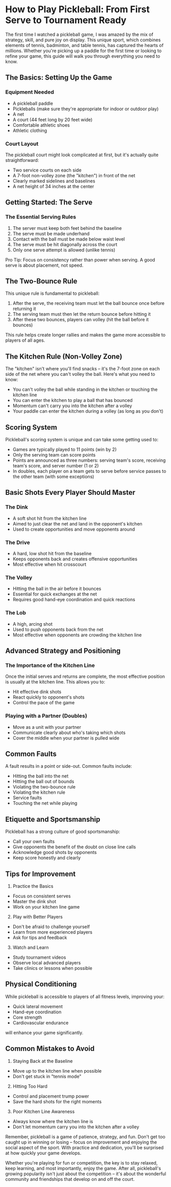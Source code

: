 # How to Play Pickleball: From First Serve to Tournament Ready

The first time I watched a pickleball game, I was amazed by the mix of strategy, skill, and pure joy on display. This unique sport, which combines elements of tennis, badminton, and table tennis, has captured the hearts of millions. Whether you're picking up a paddle for the first time or looking to refine your game, this guide will walk you through everything you need to know.

## The Basics: Setting Up the Game

### Equipment Needed
- A pickleball paddle
- Pickleballs (make sure they're appropriate for indoor or outdoor play)
- A net
- A court (44 feet long by 20 feet wide)
- Comfortable athletic shoes
- Athletic clothing

### Court Layout
The pickleball court might look complicated at first, but it's actually quite straightforward:
- Two service courts on each side
- A 7-foot non-volley zone (the "kitchen") in front of the net
- Clearly marked sidelines and baselines
- A net height of 34 inches at the center

## Getting Started: The Serve

### The Essential Serving Rules
1. The server must keep both feet behind the baseline
2. The serve must be made underhand
3. Contact with the ball must be made below waist level
4. The serve must be hit diagonally across the court
5. Only one serve attempt is allowed (unlike tennis)

Pro Tip: Focus on consistency rather than power when serving. A good serve is about placement, not speed.

## The Two-Bounce Rule

This unique rule is fundamental to pickleball:
1. After the serve, the receiving team must let the ball bounce once before returning it
2. The serving team must then let the return bounce before hitting it
3. After these two bounces, players can volley (hit the ball before it bounces)

This rule helps create longer rallies and makes the game more accessible to players of all ages.

## The Kitchen Rule (Non-Volley Zone)

The "kitchen" isn't where you'll find snacks – it's the 7-foot zone on each side of the net where you can't volley the ball. Here's what you need to know:
- You can't volley the ball while standing in the kitchen or touching the kitchen line
- You can enter the kitchen to play a ball that has bounced
- Momentum can't carry you into the kitchen after a volley
- Your paddle can enter the kitchen during a volley (as long as you don't)

## Scoring System

Pickleball's scoring system is unique and can take some getting used to:
- Games are typically played to 11 points (win by 2)
- Only the serving team can score points
- Points are announced as three numbers: serving team's score, receiving team's score, and server number (1 or 2)
- In doubles, each player on a team gets to serve before service passes to the other team (with some exceptions)

## Basic Shots Every Player Should Master

### The Dink
- A soft shot hit from the kitchen line
- Aimed to just clear the net and land in the opponent's kitchen
- Used to create opportunities and move opponents around

### The Drive
- A hard, low shot hit from the baseline
- Keeps opponents back and creates offensive opportunities
- Most effective when hit crosscourt

### The Volley
- Hitting the ball in the air before it bounces
- Essential for quick exchanges at the net
- Requires good hand-eye coordination and quick reactions

### The Lob
- A high, arcing shot
- Used to push opponents back from the net
- Most effective when opponents are crowding the kitchen line

## Advanced Strategy and Positioning

### The Importance of the Kitchen Line
Once the initial serves and returns are complete, the most effective position is usually at the kitchen line. This allows you to:
- Hit effective dink shots
- React quickly to opponent's shots
- Control the pace of the game

### Playing with a Partner (Doubles)
- Move as a unit with your partner
- Communicate clearly about who's taking which shots
- Cover the middle when your partner is pulled wide

## Common Faults

A fault results in a point or side-out. Common faults include:
- Hitting the ball into the net
- Hitting the ball out of bounds
- Violating the two-bounce rule
- Violating the kitchen rule
- Service faults
- Touching the net while playing

## Etiquette and Sportsmanship

Pickleball has a strong culture of good sportsmanship:
- Call your own faults
- Give opponents the benefit of the doubt on close line calls
- Acknowledge good shots by opponents
- Keep score honestly and clearly

## Tips for Improvement

1. Practice the Basics
- Focus on consistent serves
- Master the dink shot
- Work on your kitchen line game

2. Play with Better Players
- Don't be afraid to challenge yourself
- Learn from more experienced players
- Ask for tips and feedback

3. Watch and Learn
- Study tournament videos
- Observe local advanced players
- Take clinics or lessons when possible

## Physical Conditioning

While pickleball is accessible to players of all fitness levels, improving your:
- Quick lateral movement
- Hand-eye coordination
- Core strength
- Cardiovascular endurance

will enhance your game significantly.

## Common Mistakes to Avoid

1. Staying Back at the Baseline
- Move up to the kitchen line when possible
- Don't get stuck in "tennis mode"

2. Hitting Too Hard
- Control and placement trump power
- Save the hard shots for the right moments

3. Poor Kitchen Line Awareness
- Always know where the kitchen line is
- Don't let momentum carry you into the kitchen after a volley

Remember, pickleball is a game of patience, strategy, and fun. Don't get too caught up in winning or losing – focus on improvement and enjoying the social aspect of the sport. With practice and dedication, you'll be surprised at how quickly your game develops.

Whether you're playing for fun or competition, the key is to stay relaxed, keep learning, and most importantly, enjoy the game. After all, pickleball's growing popularity isn't just about the competition – it's about the wonderful community and friendships that develop on and off the court.
